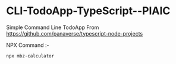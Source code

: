 # CLI-TodoApp-TypeScript--PIAIC
Simple Command Line TodoApp
From https://github.com/panaverse/typescript-node-projects


NPX Command :-
```sh
npx mbz-calculator
```

